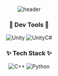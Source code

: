 <div align='center'>

![header](https://capsule-render.vercel.app/api?type=venom&color=7FC8E8&height=200&section=header&text=loremtho&animation=fadeIn&fontSize=60&fontAlign=50&fontColor=33383D)

</div>

<h3 align = "center"> 🔧 Dev Tools 🔧 </h3>
<div align='center'>

  ![Unity](https://img.shields.io/badge/Unity-000000?style=for-the-badge&logo=unity&logoColor=white)
  ![UnityC#](https://img.shields.io/badge/UnityC%23-000000?style=for-the-badge&logo=unity&logoColor=white&color=000000)

</div>

<h3 align = "center"> ✨ Tech Stack ✨ </h3>

<div align='center'>

  ![C++](https://img.shields.io/badge/C%2B%2B-00599C?style=flat-square&logo=cplusplus&logoColor=white&color=%2300599C)
  ![Python](https://img.shields.io/badge/python-3776AB?style=flat-square&logo=python&logoColor=white&color=3776AB)

</div>

